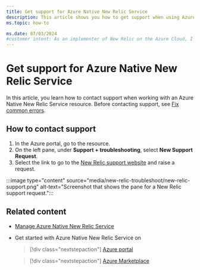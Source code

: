 ```yaml
---
title: Get support for Azure Native New Relic Service
description: This article shows you how to get support when using Azure Native New Relic Service with the Azure Cloud.
ms.topic: how-to

ms.date: 07/03/2024
#customer intent: As an implementer of New Relic on the Azure Cloud, I want to file a support request so that I can get unblocked.
---
```


# Get support for Azure Native New Relic Service

In this article, you learn how to contact support when working with an Azure Native New Relic Service resource. Before contacting support, see [Fix common errors](new-relic-troubleshoot.md).

## How to contact support

1. In the Azure portal, go to the resource.
1. On the left pane, under **Support + troubleshooting**, select **New Support Request**.
1. Select the link to go to the [New Relic support website](https://support.newrelic.com/) and raise a request.

:::image type="content" source="media/new-relic-troubleshoot/new-relic-support.png" alt-text="Screenshot that shows the pane for a New Relic support request.":::

## Related content

- [Manage Azure Native New Relic Service](new-relic-how-to-manage.md)
- Get started with Azure Native New Relic Service on

    > [!div class="nextstepaction"]
    > [Azure portal](https://portal.azure.com/#view/HubsExtension/BrowseResource/resourceType/NewRelic.Observability%2Fmonitors)

    > [!div class="nextstepaction"]
    > [Azure Marketplace](https://azuremarketplace.microsoft.com/marketplace/apps/newrelicinc1635200720692.newrelic_liftr_payg?tab=Overview)
